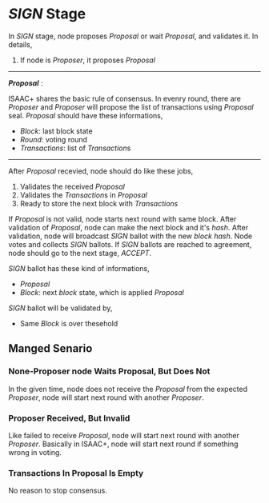 # *SIGN* Stage

In *SIGN* stage, node proposes *Proposal* or wait *Proposal*, and validates it. In details,

1. If node is *Proposer*, it proposes *Proposal*

---
***Proposal*** :

ISAAC+ shares the basic rule of consensus. In evenry round, there are *Proposer* and *Proposer* will propose the list of transactions using *Proposal* seal. *Proposal* should have these informations,

* *Block*: last block state
* *Round*: voting round
* *Transactions*: list of *Transaction*s

---

After *Proposal* recevied, node should do like these jobs,

1. Validates the received *Proposal*
1. Validates the *Transaction*s in *Proposal*
1. Ready to store the next block with *Transactions*

If *Proposal* is not valid, node starts next round with same block. After validation of *Proposal*, node can make the next block and it's *hash*. After validation, node will broadcast *SIGN* ballot with the new *block* *hash*. Node votes and collects *SIGN* ballots. If *SIGN* ballots are reached to agreement, node should go to the next stage, *ACCEPT*. 

*SIGN* ballot has these kind of informations,

* *Proposal*
* *Block*: next *block* state, which is applied *Proposal*

*SIGN* ballot will be validated by,

* Same *Block* is over thesehold


## Manged Senario

### None-Proposer node Waits Proposal, But Does Not

In the given time, node does not receive the *Proposal* from the expected *Proposer*, node will start next round with another *Proposer*.

### Proposer Received, But Invalid

Like failed to receive *Proposal*, node will start next round with another *Proposer*. Basically in ISAAC+, node will start next round if something wrong in voting.

### Transactions In Proposal Is Empty 

No reason to stop consensus.
